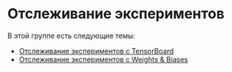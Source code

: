 # Отслеживание экспериментов

В этой группе есть следующие темы:

* [Отслеживание экспериментов с TensorBoard](experiment-tracking-with-tensorboard.md)
* [Отслеживание экспериментов с Weights & Biases](experiment-tracking-with-weights-and-biases.md)

